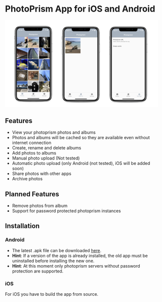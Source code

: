 # PhotoPrism App for iOS and Android

![alt text](assets/iphone_photo.png "iPhone App Photos View")

## Features
- View your photoprism photos and albums
- Photos and albums will be cached so they are available even without internet connection
- Create, rename and delete albums
- Add photos to albums
- Manual photo upload (Not tested)
- Automatic photo upload (only Android (not tested), iOS will be added soon)
- Share photos with other apps
- Archive photos

## Planned Features
- Remove photos from album
- Support for password protected photoprism instances

## Installation
### Android
- The latest .apk file can be downloaded [here](https://github.com/photoprism/photoprism-mobile/releases/download/latest/photoprism.apk).
- **Hint**: If a version of the app is already installed, the old app must be uninstalled before installing the new one.
- **Hint**: At this moment only photoprism servers without password protection are supported.

### iOS
For iOS you have to build the app from source.
